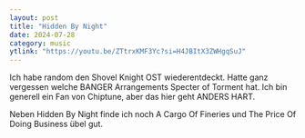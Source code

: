 ```yaml
---
layout: post
title: "Hidden By Night"
date: 2024-07-28
category: music
ytlink: "https://youtu.be/ZTtrxKMF3Yc?si=H4JBItX3ZWHgqSuJ"
---
```


Ich habe random den Shovel Knight OST wiederentdeckt. Hatte ganz vergessen welche BANGER Arrangements Specter of Torment
hat. Ich bin generell ein Fan von Chiptune, aber das hier geht ANDERS HART. 

Neben Hidden By Night finde ich noch A Cargo Of Fineries und The Price Of Doing Business übel gut.